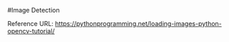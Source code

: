#Image Detection

Reference URL:
https://pythonprogramming.net/loading-images-python-opencv-tutorial/
